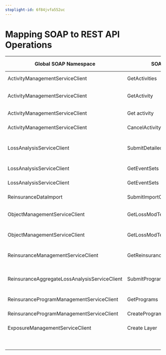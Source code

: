 ```yaml
---
stoplight-id: 6f84jvfa552uc
---
```


# Mapping SOAP to REST API Operations

Global SOAP Namespace | SOAP API Method | Open API Document | Function | Operation | URL |
|--- |---|---| ---| ---| ---|
|ActivityManagementServiceClient |GetActivities | Activity Management | Get activities |	GET |	/api/activity-management/v1/activities
|ActivityManagementServiceClient | GetActivity |Activity Management | Get activity (includes status) |	GET	| /api/activity-management/v1/activities/{sid}
|ActivityManagementServiceClient | Get activity  | Activity Management | Get activity status only |	GET	| /api/activity-management/v1/activities/{sid}/status
|ActivityManagementServiceClient| CancelActivity | Activity Management | Cancel activity | POST | /api/activity-management/v1/activities/{sid}/actions/cancel
| LossAnalysisServiceClient | SubmitDetailedLossAnalysis | Detailed Loss| Submit detailed loss analysis | POST |  /api/detailed-loss/v1/detailed-loss
|LossAnalysisServiceClient | GetEventSets | Event Set Management | Get event sets | GET | /api/event-set-management/v1/event-sets
|LossAnalysisServiceClient | GetEventSets | Event Set Management | Get event set | GET | /api/event-set-management/v1/event-sets/{sid}
|ReinsuranceDataImport | SubmitImportClf | Loss Set Management | Create loss set | POST | /api/loss-set-management/v1/loss-sets
| ObjectManagementServiceClient  | GetLossModTemplates  | Loss Modification | Get loss mod templates | GET | /api/loss-modification/v1/templates
| ObjectManagementServiceClient  | GetLossModTemplate  | Loss Modification | Get loss mod templates | GET | /api/loss-modification/v1/templates/{sid}
| ReinsuranceManagementServiceClient | GetReinsurancePrograms | Reinsurance Loss | Get reinsurance analyses | GET | /api/reinsurance-analysis/v1/program-analyses 
| ReinsuranceAggregateLossAnalysisServiceClient | SubmitProgramAggregateLossAnalysis | Reinsurance Loss| Submit reinsurance loss analysis | POST | /api/reinsurance-analysis/v1/program-analyses
| ReinsuranceProgramManagementServiceClient |  GetPrograms  | Program Management | List Programs | GET  | /api/program-management/v1/programs
| ReinsuranceProgramManagementServiceClient  | CreateProgram | Program Management | Create Programs | POST | /api/program-management/v1/programs
|ExposureManagementServiceClient | Create Layer | Program Management | Create Layer | POST | /api/program-management/v1/programs/{sid}/layer
| | | Program Management | Create Scenario | POST | /api/program-management/v1/programs/{sid}/scenarios
